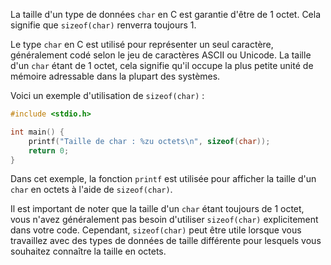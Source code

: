 La taille d'un type de données `char` en C est garantie d'être de 1 octet. Cela signifie que `sizeof(char)` renverra toujours 1.

Le type `char` en C est utilisé pour représenter un seul caractère, généralement codé selon le jeu de caractères ASCII ou Unicode. La taille d'un `char` étant de 1 octet, cela signifie qu'il occupe la plus petite unité de mémoire adressable dans la plupart des systèmes.

Voici un exemple d'utilisation de `sizeof(char)` :

```c
#include <stdio.h>

int main() {
    printf("Taille de char : %zu octets\n", sizeof(char));
    return 0;
}
```

Dans cet exemple, la fonction `printf` est utilisée pour afficher la taille d'un `char` en octets à l'aide de `sizeof(char)`.

Il est important de noter que la taille d'un `char` étant toujours de 1 octet, vous n'avez généralement pas besoin d'utiliser `sizeof(char)` explicitement dans votre code. Cependant, `sizeof(char)` peut être utile lorsque vous travaillez avec des types de données de taille différente pour lesquels vous souhaitez connaître la taille en octets.